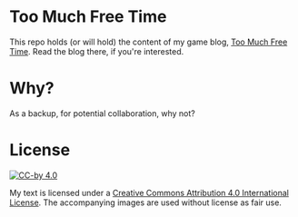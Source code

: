 # Too Much Free Time

This repo holds (or will hold) the content of my game blog, [Too Much Free Time][tmft]. Read the blog there, if you're interested.

# Why?

As a backup, for potential collaboration, why not?

# License

[![CC-by 4.0](https://i.creativecommons.org/l/by/4.0/88x31.png)][cc-by-4.0]

My text is licensed under a
[Creative Commons Attribution 4.0 International License][cc-by-4.0]. The
accompanying images are used without license as fair use.

[tmft]: http://tmft.wordpress.com/
[cc-by-4.0]: http://creativecommons.org/licenses/by/4.0/
